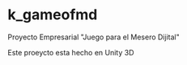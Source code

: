 # k_gameofmd
Proyecto Empresarial "Juego para el Mesero Dijital"

Este proeycto esta hecho en Unity 3D